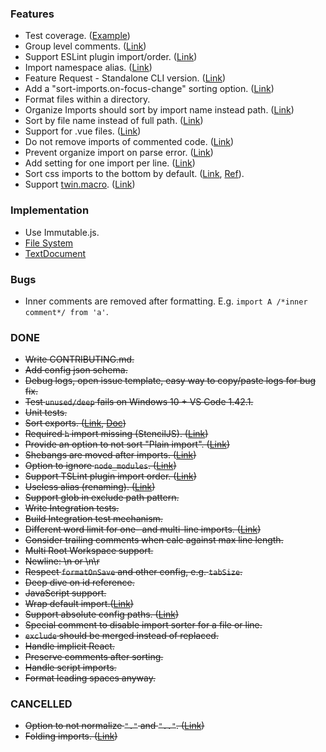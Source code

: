 <!-- markdownlint-disable first-line-h1 -->

### Features

- Test coverage. ([Example](https://github.com/codecov/example-typescript-vscode-extension))
- Group level comments. ([Link](https://github.com/SoominHan/import-sorter/issues/46))
- Support ESLint plugin import/order. ([Link](https://github.com/SoominHan/import-sorter/issues/43))
- Import namespace alias. ([Link](https://github.com/SoominHan/import-sorter/issues/29))
- Feature Request - Standalone CLI version. ([Link](https://github.com/SoominHan/import-sorter/issues/57))
- Add a "sort-imports.on-focus-change" sorting option. ([Link](https://github.com/amatiasq/vsc-sort-imports/issues/30))
- Format files within a directory.
- Organize Imports should sort by import name instead path. ([Link](https://github.com/microsoft/TypeScript/issues/23279))
- Sort by file name instead of full path. ([Link](https://github.com/neilsoult/typescript-imports-sort/issues/3))
- Support for .vue files. ([Link](https://github.com/MLoughry/sort-typescript-imports/issues/31))
- Do not remove imports of commented code. ([Link](https://gitlab.com/smartive-private/christoph/typescript-hero/-/issues/460))
- Prevent organize import on parse error. ([Link](https://gitlab.com/smartive-private/christoph/typescript-hero/-/issues/406))
- Add setting for one import per line. ([Link](https://gitlab.com/smartive-private/christoph/typescript-hero/-/issues/351))
- Sort css imports to the bottom by default. ([Link](https://github.com/zeilmannnoah/orion-import-sorter/issues/1), [Ref](https://raygun.com/blog/css-preprocessors-examples/)).
- Support [twin.macro](https://github.com/ben-rogerson/twin.macro). ([Link](https://github.com/daidodo/tsimportsorter/issues/12))

### Implementation

- Use Immutable.js.
- [File System](https://code.visualstudio.com/api/references/vscode-api#FileSystem)
- [TextDocument](https://code.visualstudio.com/api/references/vscode-api#TextDocument)

### Bugs

- Inner comments are removed after formatting. E.g. `import A /*inner comment*/ from 'a'`.

### DONE

- ~~Write CONTRIBUTING.md.~~
- ~~Add config json schema.~~
- ~~Debug logs, open issue template, easy way to copy/paste logs for bug fix.~~
- ~~Test `unused/deep` fails on Windows 10 + VS Code 1.42.1.~~
- ~~Unit tests.~~
- ~~Sort exports. ([Link](https://github.com/daidodo/tsimportsorter/issues/6#issuecomment-619185391), [Doc](https://github.com/tc39/proposal-export-ns-from))~~
- ~~Required `h` import missing (StencilJS). ([Link](https://gitlab.com/smartive-private/christoph/typescript-hero/-/issues/488))~~
- ~~Provide an option to not sort "Plain import". ([Link](https://gitlab.com/smartive-private/christoph/typescript-hero/-/issues/454))~~
- ~~Shebangs are moved after imports. ([Link](https://github.com/MLoughry/sort-typescript-imports/issues/37))~~
- ~~Option to ignore `node_modules`. ([Link](https://github.com/amatiasq/vsc-sort-imports/issues/38))~~
- ~~Support TSLint plugin import order. ([Link](https://github.com/SoominHan/import-sorter/issues/60))~~
- ~~Useless alias (renaming). ([Link](https://eslint.org/docs/rules/no-useless-rename))~~
- ~~Support glob in exclude path pattern.~~
- ~~Write Integration tests.~~
- ~~Build Integration test mechanism.~~
- ~~Different word limit for one- and multi-line imports. ([Link](https://github.com/SoominHan/import-sorter/issues/31))~~
- ~~Consider trailing comments when calc against max line length.~~
- ~~Multi Root Workspace support.~~
- ~~Newline: \n or \n\r~~
- ~~Respect `formatOnSave` and other config, e.g. `tabSize`.~~
- ~~Deep dive on id reference.~~
- ~~JavaScript support.~~
- ~~Wrap default import.([Link](https://github.com/SoominHan/import-sorter/issues/23))~~
- ~~Support absolute config paths. ([Link](https://github.com/SoominHan/import-sorter/issues/26))~~
- ~~Special comment to disable import sorter for a file or line.~~
- ~~`exclude` should be merged instead of replaced.~~
- ~~Handle implicit React.~~
- ~~Preserve comments after sorting.~~
- ~~Handle script imports.~~
- ~~Format leading spaces anyway.~~

### CANCELLED

- ~~Option to not normalize `"."` and `".."`. ([Link](https://github.com/SoominHan/import-sorter/issues/48))~~
- ~~Folding imports. ([Link](https://github.com/SoominHan/import-sorter/pull/38))~~
